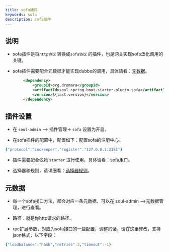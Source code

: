 ```yaml
---
title: sofa插件
keywords: sofa
description: sofa插件
---
```


## 说明

* sofa插件是将`http协议` 转换成`sofa协议` 的插件，也是网关实现sofa泛化调用的关键。

* sofa插件需要配合元数据才能实现dubbo的调用，具体请看：[元数据](metaData.md)。

```xml
        <dependency>
            <groupId>org.dromara</groupId>
            <artifactId>soul-spring-boot-starter-plugin-sofa</artifactId>
            <version>${last.version}</version>
        </dependency>
```

## 插件设置

* 在 `soul-admin` --> 插件管理-> `sofa` 设置为开启。

* 在sofa插件的配置中，配置如下：配置sofa的注册中心。
```yaml
{"protocol":"zookeeper","register":"127.0.0.1:2181"}
```
* 插件需要配合依赖 `starter` 进行使用，具体请看：[sofa用户](user-sofa.md)。

* 选择器和规则，请详细看：[选择器规则](selector.md)。

## 元数据

* 每一个sofa接口方法，都会对应一条元数据，可以在 soul-admin -->元数据管理，进行查看。

* 路径：就是你http请求的路径。 

* rpc扩展参数，对应为sofa接口的一些配置，调整的话，请在这里修改，支持json格式，以下字段：

```yaml
{"loadbalance":"hash","retries":3,"timeout":-1}
```


